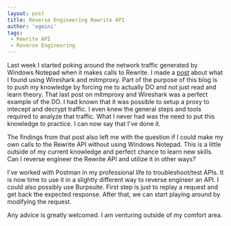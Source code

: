 ```yaml
---
layout: post
title: Reverse Engineering Rewrite API
author: 'ogmini'
tags:
 - Rewrite API
 - Reverse Engineering
---
```


Last week I started poking around the network traffic generated by Windows Notepad when it makes calls to Rewrite. I made a [post](https://ogmini.github.io/2025/03/18/Windows-Notepad-Rewrite-Part-4.html) about what I found using Wireshark and mitmproxy. Part of the purpose of this blog is to push my knowledge by forcing me to actually DO and not just read and learn theory. That last post on mitmproxy and Wireshark was a perfect example of the DO. I had known that it was possible to setup a proxy to intecept and decrypt traffic. I even knew the general steps and tools required to analyze that traffic. What I never had was the need to put this knowledge to practice. I can now say that I've done it.

The findings from that post also left me with the question if I could make my own calls to the Rewrite API without using Windows Notepad. This is a little outside of my current knowledge and perfect chance to learn new skills. Can I reverse engineer the Rewrite API and utilize it in other ways?

I've worked with Postman in my professional life to troubleshoot/test APIs. It is now time to use it in a slightly different way to reverse engineer an API. I could also possibly use Burpsuite. First step is just to replay a request and get back the expected response. After that, we can start playing around by modifying the request. 

Any advice is greatly welcomed. I am venturing outside of my comfort area. 

